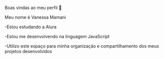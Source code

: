 Boas vindas ao meu perfil 💙

Meu nome é Vanessa Mamani

-Estou estudando a Alura

-Estou me desenvolvendo na linguagem JavaScript

-Utilizo este espaço para minha organização e compartilhamento dos meus projetos desenvolvidos
